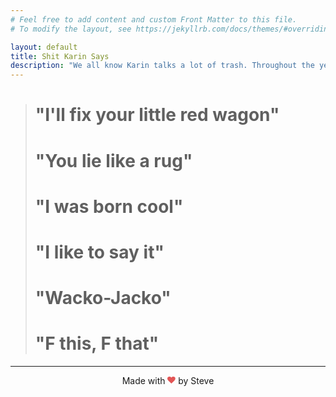 ```yaml
---
# Feel free to add content and custom Front Matter to this file.
# To modify the layout, see https://jekyllrb.com/docs/themes/#overriding-theme-defaults

layout: default
title: Shit Karin Says
description: "We all know Karin talks a lot of trash. Throughout the years she has had some real zingers. Let's try to catalog them here, at shitkarinsays.com"
---
```

> # "I'll fix your little red wagon"
>
> # "You lie like a rug"
>
> # "I was born cool"
>
> # "I like to say it"
>
> # "Wacko-Jacko"
>
> # "F this, F that"
>

<hr>
<p style="text-align: center;">Made with <svg viewBox="0 0 1792 1792" preserveAspectRatio="xMidYMid meet" xmlns="http://www.w3.org/2000/svg" style="height: 0.8rem;"><path d="M896 1664q-26 0-44-18l-624-602q-10-8-27.5-26T145 952.5 77 855 23.5 734 0 596q0-220 127-344t351-124q62 0 126.5 21.5t120 58T820 276t76 68q36-36 76-68t95.5-68.5 120-58T1314 128q224 0 351 124t127 344q0 221-229 450l-623 600q-18 18-44 18z" fill="#e25555"></path></svg> by Steve</p>
